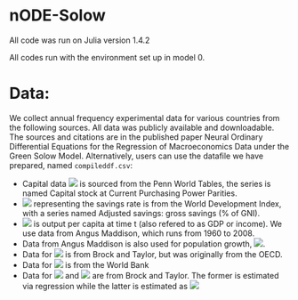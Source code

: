 # nODE-Solow

All code was run on Julia version 1.4.2

All codes run with the environment set up in model 0. 

# Data:

We collect annual frequency experimental data for various countries from the following sources. All data was publicly available and downloadable. The sources and citations are in the published paper Neural Ordinary Differential Equations for the Regression of Macroeconomics Data under the Green Solow Model. Alternatively, users can use the datafile we have prepared, named `compileddf.csv`:

- Capital data <img src="https://render.githubusercontent.com/render/math?math=k_t"> is sourced from the Penn World Tables, the series is named Capital stock at Current Purchasing Power Parities.
- <img src="https://render.githubusercontent.com/render/math?math=s"> representing the savings rate is from the World Development Index, with a series named Adjusted savings: gross savings (% of GNI).
- <img src="https://render.githubusercontent.com/render/math?math=y_t"> is output per capita at time t (also refered to as GDP or income). We use data from Angus Maddison, which runs from 1960 to 2008.
- Data from Angus Maddison is also used for population growth, <img src="https://render.githubusercontent.com/render/math?math=n">.
- Data for <img src="https://render.githubusercontent.com/render/math?math=\theta"> is from Brock and Taylor, but was originally from the OECD.
- Data for <img src="https://render.githubusercontent.com/render/math?math=e_t"> is from the World Bank
- Data for <img src="https://render.githubusercontent.com/render/math?math=g_A"> and <img src="https://render.githubusercontent.com/render/math?math=g_B"> are from Brock and Taylor. The former is estimated via regression while the latter is estimated as <img src="https://render.githubusercontent.com/render/math?math=n + g_B + \delta=0.05">
